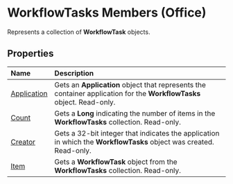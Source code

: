 
# WorkflowTasks Members (Office)
Represents a collection of  **WorkflowTask** objects.

## Properties



|**Name**|**Description**|
|:-----|:-----|
| [Application](65ecee81-f689-a72e-6b77-91142dcbfe18.md)|Gets an  **Application** object that represents the container application for the **WorkflowTasks** object. Read-only.|
| [Count](0c1dafe0-d89e-d7b4-1461-5c78db47cae9.md)|Gets a  **Long** indicating the number of items in the **WorkflowTasks** collection. Read-only.|
| [Creator](9554018d-322d-dc5d-787a-c0b0e9f9da44.md)|Gets a 32-bit integer that indicates the application in which the  **WorkflowTasks** object was created. Read-only.|
| [Item](f47adb68-5cfb-c3d0-e887-5a6d587a51b3.md)|Gets a  **WorkflowTask** object from the **WorkflowTasks** collection. Read-only.|

